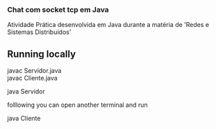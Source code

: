 ### Chat com socket tcp em Java

Atividade Prática desenvolvida em Java durante a matéria de 'Redes e Sistemas Distribuídos'

## Running locally

javac Servidor.java\
javac Cliente.java

java Servidor

folllowing you can open another terminal and run

java Cliente